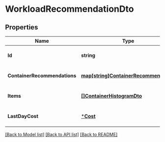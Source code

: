 # WorkloadRecommendationDto

## Properties
Name | Type | Description | Notes
------------ | ------------- | ------------- | -------------
**Id** | **string** |  | [optional] [default to null]
**ContainerRecommendations** | [**map[string]ContainerRecommendation**](ContainerRecommendation.md) |  | [optional] [default to null]
**Items** | [**[]ContainerHistogramDto**](ContainerHistogramDTO.md) |  | [optional] [default to null]
**LastDayCost** | [***Cost**](Cost.md) |  | [optional] [default to null]

[[Back to Model list]](../README.md#documentation-for-models) [[Back to API list]](../README.md#documentation-for-api-endpoints) [[Back to README]](../README.md)

